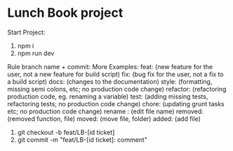# Lunch Book project
Start Project:
1. npm i
2. npm run dev

Rule branch name + commit: 
More Examples:
  feat: (new feature for the user, not a new feature for build script)
  fix: (bug fix for the user, not a fix to a build script)
  docs: (changes to the documentation)
  style: (formatting, missing semi colons, etc; no production code change)
  refactor: (refactoring production code, eg. renaming a variable)
  test: (adding missing tests, refactoring tests; no production code change)
  chore: (updating grunt tasks etc; no production code change)
  rename : (edit file name)
  removed: (removed function, file)
  moved: (move file, folder)
  added: (add file)
  
1. git checkout -b feat/LB-[id ticket] 
2. git commit -m "feat/LB-[id ticket]: comment"
